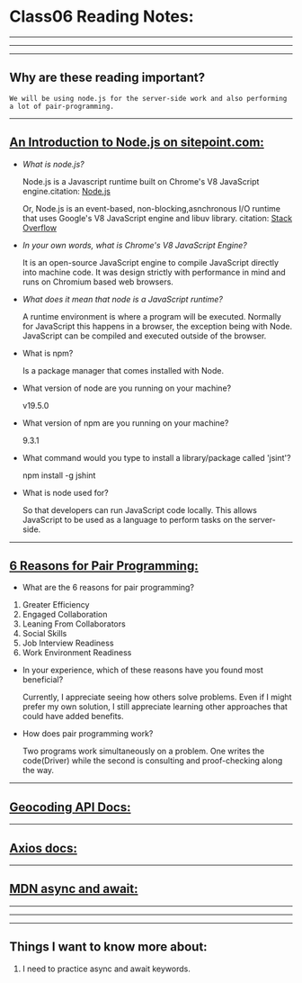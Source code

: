 # **Class06 Reading Notes:**
---
---
---
## Why are these reading important?

```
We will be using node.js for the server-side work and also performing a lot of pair-programming.
```

---

## [**An Introduction to Node.js on sitepoint.com:**](https://www.sitepoint.com/an-introduction-to-node-js)

* *What is node.js?*


    Node.js is a Javascript runtime built on Chrome's V8 JavaScript engine.citation: [Node.js](https://nodejs.org/en/)

    Or, Node.js is an event-based, non-blocking,asnchronous I/O runtime that uses Google's V8 JavaScript engine and libuv library. citation: [Stack Overflow](https://stackoverflow.com/tags/node.js/info)


* *In your own words, what is Chrome's V8 JavaScript Engine?*


    It is an open-source JavaScript engine to compile JavaScript directly into machine code. It was design strictly with performance in mind and runs on Chromium based web browsers.


* *What does it mean that node is a JavaScript runtime?*

    A runtime environment is where a program will be executed. Normally for JavaScript this happens in a browser, the exception being with Node. JavaScript can be compiled and executed outside of the browser.


* What is npm?

    Is a package manager that comes installed with Node.

* What version of node are you running on your machine?

    v19.5.0

* What version of npm are you running on your machine?

    9.3.1

* What command would you type to install a library/package called 'jsint'?

    npm install -g jshint

* What is node used for?

    So that developers can run JavaScript code locally. This allows JavaScript to be used as a language to perform tasks on the server-side.

---

## [**6 Reasons for Pair Programming:**](https://www.codefellows.org/blog/6-reasons-for-pair-programming/)

* What are the 6 reasons for pair programming?

1. Greater Efficiency
1. Engaged Collaboration
1. Leaning From Collaborators
1. Social Skills
1. Job Interview Readiness
1. Work Environment Readiness


* In your experience, which of these reasons have you found most beneficial?

    Currently, I appreciate seeing how others solve problems. Even if I might prefer my own solution, I still appreciate learning other approaches that could have added benefits.

* How does pair programming work?

    Two programs work simultaneously on a problem. One writes the code(Driver) while the second is consulting and proof-checking along the way.

---

## [**Geocoding API Docs:**](https://locationiq.com/)

---

## [**Axios docs:**](https://www.npmjs.com/package/axios)

---

## [**MDN async and await:**](https://developer.mozilla.org/en-US/docs/Learn/JavaScript/Asynchronous/Async_await)

---
---
---
## **Things I want to know more about:**

1. I need to practice async and await keywords.


